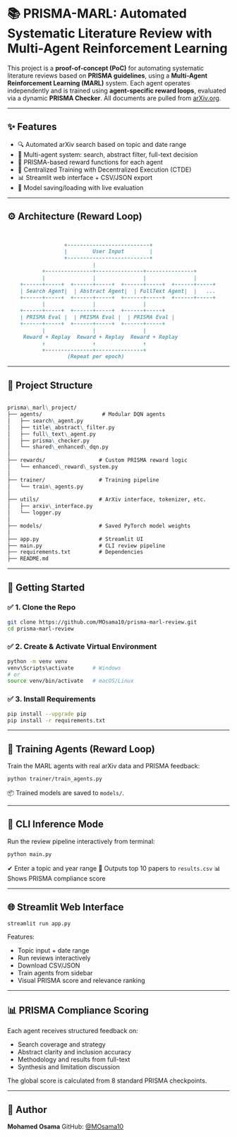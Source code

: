 

# 📚 PRISMA-MARL: Automated Systematic Literature Review with Multi-Agent Reinforcement Learning

This project is a **proof-of-concept (PoC)** for automating systematic literature reviews based on **PRISMA guidelines**, using a **Multi-Agent Reinforcement Learning (MARL)** system. Each agent operates independently and is trained using **agent-specific reward loops**, evaluated via a dynamic **PRISMA Checker**. All documents are pulled from [arXiv.org](https://arxiv.org).

---

## ✨ Features

- 🔍 Automated arXiv search based on topic and date range
- 🧠 Multi-agent system: search, abstract filter, full-text decision
- 🧪 PRISMA-based reward functions for each agent
- 🔁 Centralized Training with Decentralized Execution (CTDE)
- 📊 Streamlit web interface + CSV/JSON export
- 💾 Model saving/loading with live evaluation

---

## ⚙️ Architecture (Reward Loop)

```markdown


                  +--------------------------+
                  |        User Input        |
                  +--------------------------+
                           |
           +---------------+---------------+---------------+
           |               |               |               |
    +------+-----+  +------+-----+  +------+-----+  +------+-----+
    | Search Agent|  | Abstract Agent|  | FullText Agent|  |   ...      |
    +------+-----+  +------+-----+  +------+-----+  +------+-----+
           |               |               |
    +------+-----+  +------+-----+  +------+-----+
    | PRISMA Eval |  | PRISMA Eval |  | PRISMA Eval |
    +------+-----+  +------+-----+  +------+-----+
           |               |               |
     Reward + Replay  Reward + Replay  Reward + Replay
           ↑               ↑               ↑
           +---------------+---------------+
                   (Repeat per epoch)
```



---

## 📁 Project Structure
```markdown

prisma\_marl\_project/
├── agents/                   # Modular DQN agents
│   ├── search\_agent.py
│   ├── title\_abstract\_filter.py
│   ├── full\_text\_agent.py
│   ├── prisma\_checker.py
│   └── shared\_enhanced\_dqn.py
│
├── rewards/                 # Custom PRISMA reward logic
│   └── enhanced\_reward\_system.py
│
├── trainer/                 # Training pipeline
│   └── train\_agents.py
│
├── utils/                   # ArXiv interface, tokenizer, etc.
│   ├── arxiv\_interface.py
│   └── logger.py
│
├── models/                  # Saved PyTorch model weights
│
├── app.py                   # Streamlit UI
├── main.py                  # CLI review pipeline
├── requirements.txt         # Dependencies
├── README.md

````

---

## 🚀 Getting Started

### ✅ 1. Clone the Repo

```bash
git clone https://github.com/MOsama10/prisma-marl-review.git
cd prisma-marl-review
````

### ✅ 2. Create & Activate Virtual Environment

```bash
python -m venv venv
venv\Scripts\activate      # Windows
# or
source venv/bin/activate   # macOS/Linux
```

### ✅ 3. Install Requirements

```bash
pip install --upgrade pip
pip install -r requirements.txt
```

---

## 🔁 Training Agents (Reward Loop)

Train the MARL agents with real arXiv data and PRISMA feedback:

```bash
python trainer/train_agents.py
```

📦 Trained models are saved to `models/`.

---

## 🧪 CLI Inference Mode

Run the review pipeline interactively from terminal:

```bash
python main.py
```

✔ Enter a topic and year range
📄 Outputs top 10 papers to `results.csv`
📊 Shows PRISMA compliance score

---

## 🌐 Streamlit Web Interface

```bash
streamlit run app.py
```

Features:

* Topic input + date range
* Run reviews interactively
* Download CSV/JSON
* Train agents from sidebar
* Visual PRISMA score and relevance ranking

---

## 📊 PRISMA Compliance Scoring

Each agent receives structured feedback on:

* Search coverage and strategy
* Abstract clarity and inclusion accuracy
* Methodology and results from full-text
* Synthesis and limitation discussion

The global score is calculated from 8 standard PRISMA checkpoints.

---

## 👤 Author

**Mohamed Osama**
GitHub: [@MOsama10](https://github.com/MOsama10)





